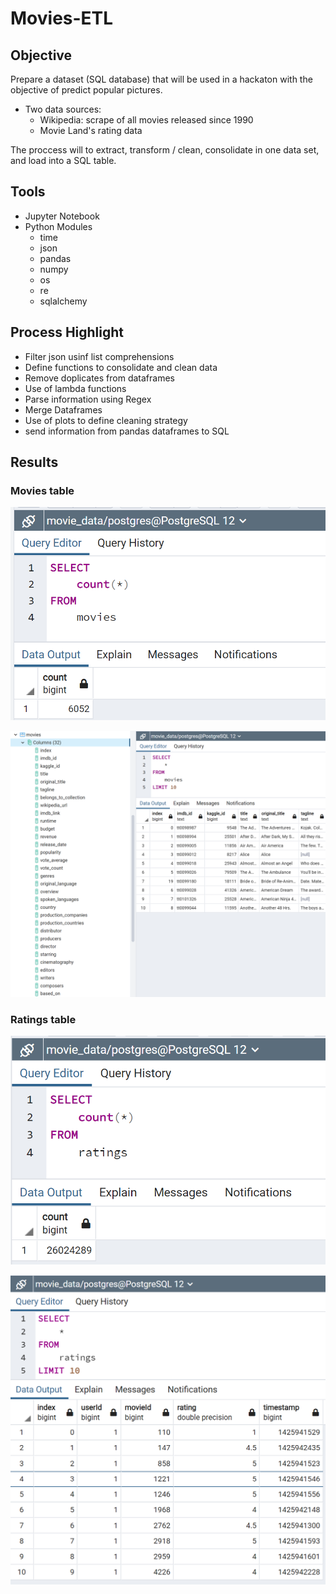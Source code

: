 # Movies-ETL

## Objective

Prepare a dataset (SQL database) that will be used in a hackaton with the objective of predict popular pictures.

- Two data sources:
  - Wikipedia: scrape of all movies released since 1990
  - Movie Land's rating data
  
The proccess will to extract, transform / clean, consolidate in one data set, and load into a SQL table.

## Tools

- Jupyter Notebook
- Python Modules
  - time
  - json
  - pandas
  - numpy
  - os
  - re
  - sqlalchemy

## Process Highlight

- Filter json usinf list comprehensions
- Define functions to consolidate and clean data
- Remove doplicates from dataframes
- Use of lambda functions
- Parse information using Regex
- Merge Dataframes
- Use of plots to define cleaning strategy
- send information from pandas dataframes to SQL

## Results

### Movies table

![Movies Table](Resources/movies_query.png)

![Movies Table B](Resources/movies_query_b.png)

### Ratings table

![Ratings Table](Resources/ratings_query.png)

![Ratings Table B](Resources/ratings_query_b.png)